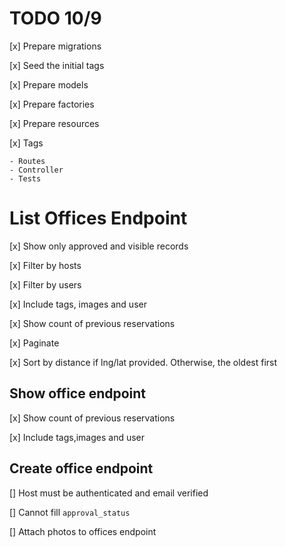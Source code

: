 # TODO 10/9

[x] Prepare migrations

[x] Seed the initial tags

[x] Prepare models

[x] Prepare factories

[x] Prepare resources

[x] Tags

    - Routes
    - Controller
    - Tests



# List Offices Endpoint
[x] Show only approved and visible records

[x] Filter by hosts

[x] Filter by users

[x] Include tags, images and user

[x] Show count of previous reservations

[x] Paginate

[x] Sort by distance if lng/lat provided. Otherwise, the oldest first

## Show office endpoint
[x] Show count of previous reservations

[x] Include tags,images and user

## Create office endpoint
[] Host must be authenticated and email verified

[] Cannot fill `approval_status`

[] Attach photos to offices endpoint
